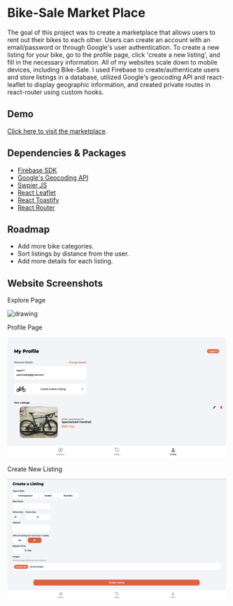 # Bike-Sale Market Place 

The goal of this project was to create a marketplace that allows users to rent out their bikes to each other. Users can create an account with an email/password or through Google's user authentication. To create a new listing for your bike, go to the profile page, click 'create a new listing', and fill in the necessary information. All of my websites scale down to mobile devices, including Bike-Sale. I used Firebase to create/authenticate users and store listings in a database, utilized Google's geocoding API and react-leaflet to display geographic information, and created private routes in react-router using custom hooks. 


## Demo

[Click here to visit the marketplace](https://bike-sale.vercel.app/).

## Dependencies & Packages

* [Firebase SDK](https://firebase.google.com/) 
* [Google's Geocoding API](https://developers.google.com/maps/documentation/geocoding/overview)
* [Swpier JS](https://swiperjs.com/)
* [React Leaflet](https://react-leaflet.js.org/) 
* [React Toastify](https://www.npmjs.com/package/react-toastify)
* [React Router](https://www.npmjs.com/package/react-router-dom)

## Roadmap

* Add more bike categories.
* Sort listings by distance from the user.
* Add more details for each listing. 

## Website Screenshots

Explore Page

<img src="https://github.com/ytraiba/Bike-Sale/blob/master/src/assets/jpg/bike-sale-1.png" alt="drawing" style="width:500px;"/>

Profile Page 

<img src="https://github.com/ytraiba/Bike-Sale/blob/master/src/assets/jpg/bike-sale-2.png" alt="drawing" style="width:500px;"/>

Create New Listing 

<img src="https://github.com/ytraiba/Bike-Sale/blob/master/src/assets/jpg/bike-sale-3.png" alt="drawing" style="width:500px;"/>
